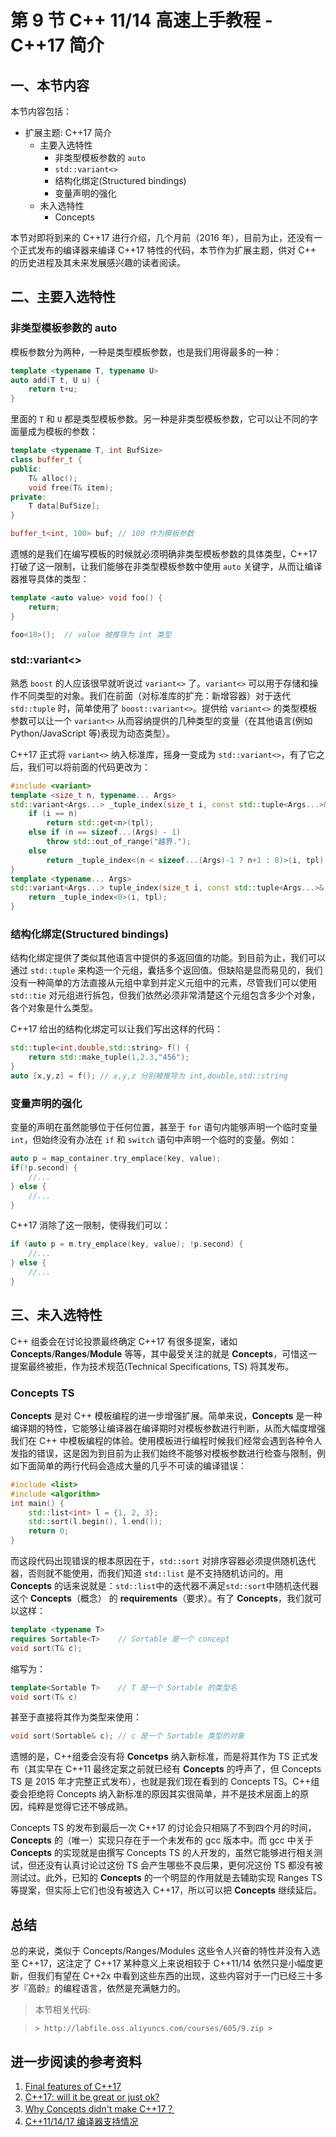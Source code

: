 # 第 9 节 C++ 11/14 高速上手教程 - C++17 简介

## 一、本节内容

本节内容包括：

*   扩展主题: C++17 简介
    *   主要入选特性
        *   非类型模板参数的 `auto`
        *   `std::variant<>`
        *   结构化绑定(Structured bindings)
        *   变量声明的强化
    *   未入选特性
        *   Concepts

本节对即将到来的 C++17 进行介绍，几个月前（2016 年），目前为止，还没有一个正式发布的编译器来编译 C++17 特性的代码，本节作为扩展主题，供对 C++ 的历史进程及其未来发展感兴趣的读者阅读。

## 二、主要入选特性

### 非类型模板参数的 auto

模板参数分为两种，一种是类型模板参数，也是我们用得最多的一种：

```cpp
template <typename T, typename U>
auto add(T t, U u) {
    return t+u;
} 
```

里面的 `T` 和 `U` 都是类型模板参数。另一种是非类型模板参数，它可以让不同的字面量成为模板的参数：

```cpp
template <typename T, int BufSize>
class buffer_t {
public:
    T& alloc();
    void free(T& item);
private:
    T data[BufSize];
}

buffer_t<int, 100> buf; // 100 作为模板参数 
```

遗憾的是我们在编写模板的时候就必须明确非类型模板参数的具体类型，C++17 打破了这一限制，让我们能够在非类型模板参数中使用 `auto` 关键字，从而让编译器推导具体的类型：

```cpp
template <auto value> void foo() {
    return;
}

foo<10>();  // value 被推导为 int 类型 
```

### std::variant<>

熟悉 `boost` 的人应该很早就听说过 `variant<>` 了。`variant<>` 可以用于存储和操作不同类型的对象。我们在前面（对标准库的扩充：新增容器）对于迭代 `std::tuple` 时，简单使用了 `boost::variant<>`。提供给 `variant<>` 的类型模板参数可以让一个 `variant<>` 从而容纳提供的几种类型的变量（在其他语言(例如 Python/JavaScript 等)表现为动态类型）。

C++17 正式将 `variant<>` 纳入标准库，摇身一变成为 `std::variant<>`，有了它之后，我们可以将前面的代码更改为：

```cpp
#include <variant>
template <size_t n, typename... Args>
std::variant<Args...> _tuple_index(size_t i, const std::tuple<Args...>& tpl) {
    if (i == n)
        return std::get<n>(tpl);
    else if (n == sizeof...(Args) - 1)
        throw std::out_of_range("越界.");
    else
        return _tuple_index<(n < sizeof...(Args)-1 ? n+1 : 0)>(i, tpl);
}
template <typename... Args>
std::variant<Args...> tuple_index(size_t i, const std::tuple<Args...>& tpl) {
    return _tuple_index<0>(i, tpl);
} 
```

### 结构化绑定(Structured bindings)

结构化绑定提供了类似其他语言中提供的多返回值的功能。到目前为止，我们可以通过 `std::tuple` 来构造一个元组，囊括多个返回值。但缺陷是显而易见的，我们没有一种简单的方法直接从元组中拿到并定义元组中的元素，尽管我们可以使用 `std::tie` 对元组进行拆包，但我们依然必须非常清楚这个元组包含多少个对象，各个对象是什么类型。

C++17 给出的结构化绑定可以让我们写出这样的代码：

```cpp
std::tuple<int,double,std::string> f() {
    return std::make_tuple(1,2.3,"456");
}
auto [x,y,z] = f(); // x,y,z 分别被推导为 int,double,std::string 
```

### 变量声明的强化

变量的声明在虽然能够位于任何位置，甚至于 `for` 语句内能够声明一个临时变量 `int`，但始终没有办法在 `if` 和 `switch` 语句中声明一个临时的变量。例如：

```cpp
auto p = map_container.try_emplace(key, value);
if(!p.second) {
    //...
} else {
    //...
} 
```

C++17 消除了这一限制，使得我们可以：

```cpp
if (auto p = m.try_emplace(key, value); !p.second) {   
    //...
} else {
    //...
} 
```

## 三、未入选特性

C++ 组委会在讨论投票最终确定 C++17 有很多提案，诸如 **Concepts**/**Ranges**/**Module** 等等，其中最受关注的就是 **Concepts**，可惜这一提案最终被拒，作为技术规范(Technical Specifications, TS) 将其发布。

### Concepts TS

**Concepts** 是对 C++ 模板编程的进一步增强扩展。简单来说，**Concepts** 是一种编译期的特性，它能够让编译器在编译期时对模板参数进行判断，从而大幅度增强我们在 C++ 中模板编程的体验。使用模板进行编程时候我们经常会遇到各种令人发指的错误，这是因为到目前为止我们始终不能够对模板参数进行检查与限制，例如下面简单的两行代码会造成大量的几乎不可读的编译错误：

```cpp
#include <list>
#include <algorithm>
int main() {
    std::list<int> l = {1, 2, 3};
    std::sort(l.begin(), l.end());
    return 0;
} 
```

而这段代码出现错误的根本原因在于，`std::sort` 对排序容器必须提供随机迭代器，否则就不能使用，而我们知道 `std::list` 是不支持随机访问的。用 **Concepts** 的话来说就是：`std::list`中的迭代器不满足`std::sort`中随机迭代器这个 **Concepts**（概念） 的 **requirements**（要求）。有了 **Concepts**，我们就可以这样：

```cpp
template <typename T> 
requires Sortable<T>    // Sortable 是一个 concept
void sort(T& c); 
```

缩写为：

```cpp
template<Sortable T>    // T 是一个 Sortable 的类型名
void sort(T& c) 
```

甚至于直接将其作为类型来使用：

```cpp
void sort(Sortable& c); // c 是一个 Sortable 类型的对象 
```

遗憾的是，C++组委会没有将 **Concetps** 纳入新标准，而是将其作为 TS 正式发布（其实早在 C++11 最终定案之前就已经有 **Concepts** 的呼声了，但 Concepts TS 是 2015 年才完整正式发布），也就是我们现在看到的 Concepts TS。C++组委会拒绝将 Concepts 纳入新标准的原因其实很简单，并不是技术层面上的原因，纯粹是觉得它还不够成熟。

Concepts TS 的发布到最后一次 C++17 的讨论会只相隔了不到四个月的时间，**Concepts** 的（唯一）实现只存在于一个未发布的 gcc 版本中。而 gcc 中关于 **Concepts** 的实现就是由撰写 Concepts TS 的人开发的，虽然它能够进行相关测试，但还没有认真讨论过这份 TS 会产生哪些不良后果，更何况这份 TS 都没有被测试过。此外，已知的 **Concepts** 的一个明显的作用就是去辅助实现 Ranges TS 等提案，但实际上它们也没有被选入 C++17，所以可以把 **Concepts** 继续延后。

## 总结

总的来说，类似于 Concepts/Ranges/Modules 这些令人兴奋的特性并没有入选至 C++17，这注定了 C++17 某种意义上来说相较于 C++11/14 依然只是小幅度更新，但我们有望在 C++2x 中看到这些东西的出现，这些内容对于一门已经三十多岁『高龄』的编程语言，依然是充满魅力的。

> 本节相关代码:

> `> http://labfile.oss.aliyuncs.com/courses/605/9.zip >`

## 进一步阅读的参考资料

1.  [Final features of C++17](https://meetingcpp.com/index.php/br/items/final-features-of-c17.html)
2.  [C++17: will it be great or just ok?](https://codeplay.com/public/uploaded/filehost/0cbdaf_c++17post-oulu2016.pdf)
3.  [Why Concepts didn't make C++17？](http://honermann.net/blog/2016/03/06/why-concepts-didnt-make-cxx17/)
4.  [C++11/14/17 编译器支持情况](http://en.cppreference.com/w/cpp/compiler_support)